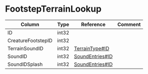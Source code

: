 # FootstepTerrainLookup

| Column | Type | Reference | Comment |
|--------|------|-----------|---------|
|ID|int32|||
|CreatureFootstepID|int32|||
|TerrainSoundID|int32|[TerrainType#ID](TerrainType.md)||
|SoundID|int32|[SoundEntries#ID](SoundEntries.md)||
|SoundIDSplash|int32|[SoundEntries#ID](SoundEntries.md)||
